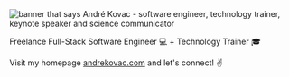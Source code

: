 <img src="https://user-images.githubusercontent.com/1945462/171504649-306bfc14-2a3b-4dba-8010-7db31938be18.png" alt="banner that says André Kovac - software engineer, technology trainer, keynote speaker and science communicator">

Freelance Full-Stack Software Engineer 💻 + Technology Trainer 🎓

Visit my homepage [andrekovac.com](https://www.andrekovac.com/) and let's connect! ✌️

<!--
**andrekovac/andrekovac** is a ✨ _special_ ✨ repository because its `README.md` (this file) appears on your GitHub profile.

Here are some ideas to get you started:

- 🔭 I’m currently working on ...
- 🌱 I’m currently learning ...
- 👯 I’m looking to collaborate on ...
- 🤔 I’m looking for help with ...
- 💬 Ask me about ...
- 📫 How to reach me: ...
- 😄 Pronouns: ...
- ⚡ Fun fact: ...

![Meta Logo Andre Kovac small](https://user-images.githubusercontent.com/1945462/171506264-f5e25d51-748a-4a65-b53a-b98c1164f4d6.png)

-->
